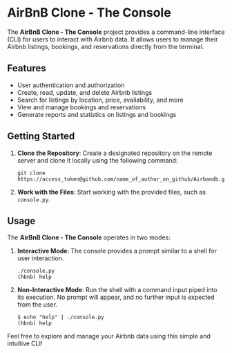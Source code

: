 # AirBnB Clone - The Console

The **AirBnB Clone - The Console** project provides a command-line interface (CLI) for users to interact with Airbnb data. It allows users to manage their Airbnb listings, bookings, and reservations directly from the terminal.

## Features

- User authentication and authorization
- Create, read, update, and delete Airbnb listings
- Search for listings by location, price, availability, and more
- View and manage bookings and reservations
- Generate reports and statistics on listings and bookings

## Getting Started

1. **Clone the Repository**: Create a designated repository on the remote server and clone it locally using the following command:
   ```
   git clone https://access_token@github.com/name_of_author_on_github/Airbandb.git
   ```

2. **Work with the Files**: Start working with the provided files, such as `console.py`.

## Usage

The **AirBnB Clone - The Console** operates in two modes:

1. **Interactive Mode**: The console provides a prompt similar to a shell for user interaction.
   ```
   ./console.py
   (hbnb) help
   ```

2. **Non-Interactive Mode**: Run the shell with a command input piped into its execution. No prompt will appear, and no further input is expected from the user.
   ```
   $ echo "help" | ./console.py
   (hbnb) help
   ```

Feel free to explore and manage your Airbnb data using this simple and intuitive CLI! 

